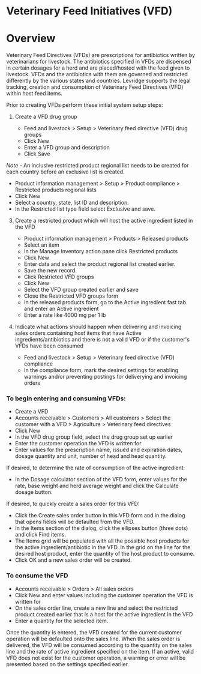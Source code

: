 ﻿# Veterinary Feed Initiatives (VFD)

# Overview
Veterinary Feed Directives (VFDs) are prescriptions for antibiotics written by veterinarians for livestock.  The antibiotics specified in VFDs are dispensed in certain dosages for a herd and are placed/hosted with the feed given to livestock.  VFDs and the antibiotics with them are governed and restricted differently by the various states and countries. Levridge supports the legal tracking, creation and consumption of Veterinary Feed Directives (VFD) within host feed items.  

Prior to creating VFDs perform these initial system setup steps:

1. Create a VFD drug group

    - Feed and livestock > Setup > Veterinary feed directive (VFD) drug groups
    - Click New 
    - Enter a VFD group and description
    - Click Save


*Note* - An inclusive restricted product regional list needs to be created for each country before an exclusive list is created.

   - Product information management > Setup > Product compliance > Restricted products regional lists
   - Click New
   - Select a country, state, list ID and description.
   - In the Restricted list type field select Exclusive and save.
  

3. Create a restricted product which will host the active ingredient listed in the VFD

    - Product information management > Products > Released products
    - Select an item
    - In the Manage inventory action pane click Restricted products
    - Click New
    - Enter data and select the product regional list created earlier.
    - Save the new record.
    - Click Restricted VFD groups
    - Click New
    - Select the VFD group created earlier and save
    - Close the Restricted VFD groups form
    - In the released products form, go to the Active ingredient fast tab and enter an Active ingredient
    - Enter a rate like 4000 mg per 1 lb

4. Indicate what actions should happen when delivering and invoicing sales orders containing host items that have Active ingredients/antibiotics and there is not a valid VFD or if the customer's VFDs have been consumed

    - Feed and livestock > Setup > Veterinary feed directive (VFD) compliance
    - In the compliance form, mark the desired settings for enabling warnings and/or preventing postings for deliverying and invoicing orders

### To begin entering and consuming VFDs:

   - Create a VFD
   - Accounts receivable > Customers > All customers > Select the customer with a VFD > Agriculture > Veterinary feed directives
   - Click New
   - In the VFD drug group field, select the drug group set up earlier
   - Enter the customer operation the VFD is written for
   - Enter values for the prescription name, issued and expiration dates, dosage quantity and unit, number of head and head quantity.  

If desired, to determine the rate of consumption of the active ingredient:

   - In the Dosage calculator section of the VFD form, enter values for the rate, base weight and herd average weight and click the Calculate dosage button.

If desired, to quickly create a sales order for this VFD:

   - Click the Create sales order button in this VFD form and in the dialog that opens fields will be defaulted from the VFD.
   - In the Items section of the dialog, click the ellipses button (three dots) and click Find items.
   - The Items grid will be populated with all the possible host products for the active ingredient/antibiotic in the VFD.  In the grid on the line for the desired host product, enter the quantity of the host product to consume.
   - Click OK and a new sales order will be created.

### To consume the VFD

   - Accounts receivable > Orders > All sales orders
   - Click New and enter values including the customer operation the VFD is written for
   - On the sales order line, create a new line and select the restricted product created earlier that is a host for the active ingredient in the VFD
   - Enter a quantity for the selected item.  

Once the quantity is entered, the VFD created for the current customer operation will be defaulted onto the sales line.  When the sales order is delivered, the VFD will be consumed according to the quantity on the sales line and the rate of active ingredient specified on the item.  If an active, valid VFD does not exist for the customer operation, a warning or error will be presented based on the settings specified earlier.
